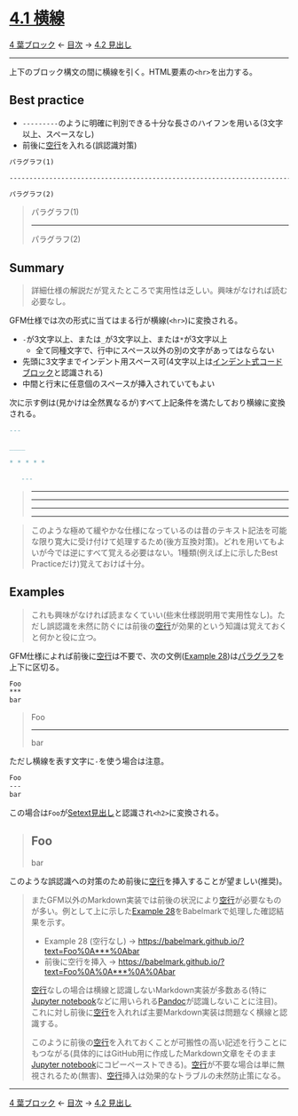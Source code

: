 # [4.1 横線](https://higuma.github.io/github-markdown-guide/#thematic-breaks)

[4 葉ブロック](leaf-blocks.md)
← [目次](index.md) →
[4.2 見出し](atx-headings.md)

------------------------------------------------------------------------

上下のブロック構文の間に横線を引く。HTML要素の`<hr>`を出力する。

## Best practice

* `---------`のように明確に判別できる十分な長さのハイフンを用いる(3文字以上、スペースなし)
* 前後に[空行]を入れる(誤認識対策)

```markdown
パラグラフ(1)

------------------------------------------------------------------------

パラグラフ(2)
```

> パラグラフ(1)
> 
> ------------------------------------------------------------------------
> 
> パラグラフ(2)

## Summary

> 詳細仕様の解説だが覚えたところで実用性は乏しい。興味がなければ読む必要なし。

GFM仕様では次の形式に当てはまる行が横線(`<hr>`)に変換される。

* `-`が3文字以上、または``_``が3文字以上、または``*``が3文字以上
    * 全て同種文字で、行中にスペース以外の別の文字があってはならない
* 先頭に3文字までインデント用スペース可(4文字以上は[インデント式コードブロック]と認識される)
* 中間と行末に任意個のスペースが挿入されていてもよい

次に示す例は(見かけは全然異なるが)すべて上記条件を満たしており横線に変換される。

```markdown
---

____

* * * * *

   ---
```

> ---
> 
> ____
> 
> * * * * *
> 
>    ---

> このような極めて緩やかな仕様になっているのは昔のテキスト記法を可能な限り寛大に受け付けて処理するため(後方互換対策)。どれを用いてもよいが今では逆にすべて覚える必要はない。1種類(例えば上に示したBest Practiceだけ)覚えておけば十分。

## Examples

> これも興味がなければ読まなくていい(些末仕様説明用で実用性なし)。ただし誤認識を未然に防ぐには前後の[空行]が効果的という知識は覚えておくと何かと役に立つ。

GFM仕様によれば前後に[空行]は不要で、次の文例([Example 28])は[パラグラフ]を上下に区切る。

```markdown
Foo
***
bar
```

> Foo
> ***
> bar

ただし横線を表す文字に`-`を使う場合は注意。

```markdown
Foo
---
bar
```

この場合は`Foo`が[Setext見出し]と認識され``<h2>``に変換される。

> Foo
> ---
> bar

このような誤認識への対策のため前後に[空行]を挿入することが望ましい(推奨)。

> またGFM以外のMarkdown実装では前後の状況により[空行]が必要なものが多い。例として上に示した[Example 28]をBabelmarkで処理した確認結果を示す。
> 
> * Example 28 (空行なし) → https://babelmark.github.io/?text=Foo%0A***%0Abar
> * 前後に空行を挿入 → https://babelmark.github.io/?text=Foo%0A%0A***%0A%0Abar
> 
> [空行]なしの場合は横線と認識しないMarkdown実装が多数ある(特に[Jupyter notebook]などに用いられる[Pandoc]が認識しないことに注目)。これに対し前後に[空行]を入れれば主要Markdown実装は問題なく横線と認識する。
> 
> このように前後の[空行]を入れておくことが可搬性の高い記述を行うことにもつながる(具体的にはGitHub用に作成したMarkdown文章をそのまま[Jupyter notebook]にコピーペーストできる)。[空行]が不要な場合は単に無視されるため(無害)、[空行]挿入は効果的なトラブルの未然防止策になる。

------------------------------------------------------------------------

[4 葉ブロック](leaf-blocks.md)
← [目次](index.md) →
[4.2 見出し](atx-headings.md)

[Example 28]: https://higuma.github.io/github-markdown-guide/#example-28
[Jupyter Notebook]: https://jupyter.org/
[Pandoc]: https://pandoc.org/
[Setext見出し]: setext-headings.md
[インデント式コードブロック]: indented-code-blocks.md
[パラグラフ]: paragraphs.md
[空行]: blank-lines.md
[空白文字]: https://higuma.github.io/github-markdown-guide/#whitespace-character
[正規表現]: https://deeloper.mozilla.org/ja/docs/Web/JavaScript/Guide/Regular_Expressions
[見出し]: #42-atx-headings
